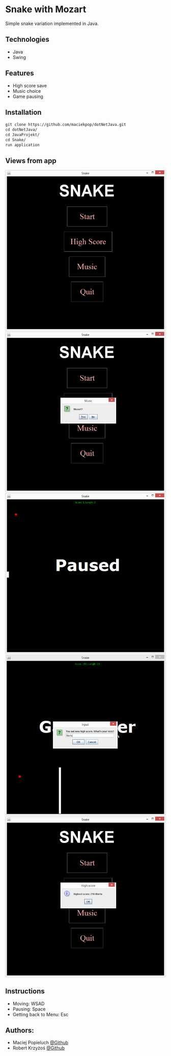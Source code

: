 # Snake with Mozart
Simple snake variation implemented in Java.

## Technologies
* Java
* Swing

## Features 
* High score save
* Music choice
* Game pausing

## Installation
```git
git clone https://github.com/maciekpop/dotNetJava.git 
cd dotNetJava/
cd JavaProjekt/
cd Snake/
run application
```

## Views from app
![](Snake/images/Menu.png)
![](Snake/images/Mozart.png)
![](Snake/images/paused.png)
![](Snake/images/highScore.png)
![](Snake/images/highScoreJpanel.png)

## Instructions
* Moving: WSAD
* Pausing: Space
* Getting back to Menu: Esc


## Authors:
* Maciej Popieluch [@Github](https://github.com/maciekpop)
* Robert Krzyżoś [@Github](https://github.com/CrossAxis98)
